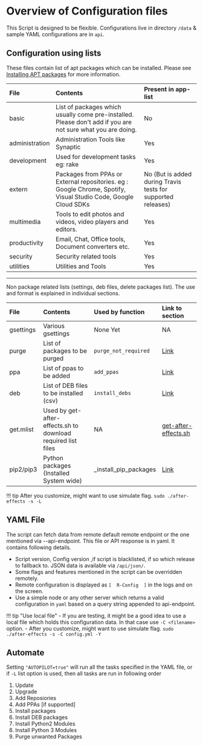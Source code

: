 # Overview of Configuration files

This Script is designed to be flexible. Configurations live in directory `/data` & sample YAML configurations are in `api`.

## Configuration using  lists

These files contain list of apt packages which can be installed. Please see [Installing APT packages](tasks/apt) for more information.

| File | Contents | Present in app-list |
|:-----|:---------|:--------|
| basic | List of packages which usually come pre-installed. Please don't add if you are not sure what you are doing. | No |
| administration | Administration Tools like Synaptic | Yes |
| development | Used for development tasks eg: rake | Yes |
| extern | Packages from PPAs or External repositories. eg : Google Chrome, Spotify, Visual Studio Code, Google Cloud SDKs | No (But is added during Travis tests for supported releases) |
| multimedia | Tools to edit photos and videos, video players and editors. | Yes |
| productivity | Email, Chat, Office tools, Document converters etc. | Yes |
| security | Security related tools | Yes |
| utilities | Utilities and Tools | Yes |

---
Non package related lists (settings, deb files, delete packages list). The use and format is explained in individual sections.

| File | Contents | Used by function | Link to section |
|:-----|:---------|:-----------------|:----------------|
| gsettings | Various gsettings | None Yet | NA |
| purge | List of packages to be purged | `purge_not_required` | [Link](tasks/#purge-unwanted-packages) |
| ppa | List of ppas to be added | `add_ppas` | [Link](tasks/#add-personal-package-archives-ppa) |
| deb | List of DEB files to be installed (csv) | `install_debs` | [Link](tasks/#install-debian-package-package-archives-deb-files)|
| get.mlist | Used by get-after-effects.sh to download required list files | NA | [get-after-effects.sh](https://github.com/tprasadtp/ubuntu-post-install/blob/master/get-after-effects.sh) | --- |
|pip2/pip3| Python packages (Installed System wide) | _install_pip_packages | [Link](tasks/#install-python-packages-via-pip)

!!! tip
    After you customize, might want to use simulate flag. `sudo ./after-effects -s -L`


## YAML File

The script can fetch data from remote default remote endpoint or the one mentioned via --api-endpoint. This file or API response is in yaml. It contains following details.

- Script version, Config version ,if script is blacklisted, if so which release to fallback to. JSON data is available via `/api/json/`.
- Some flags and features mentioned in the script can be overridden remotely.
- Remote configuration is displayed as `[  R-Config  ]` in the logs and on the screen.
- Use a simple node or any other server which returns a valid configuration in `yaml` based on a query string appended to api-endpoint.

!!! tip "Use local file"
    - If you are testing, it might be a good idea to use a local file which holds this configuration data. In that  case use `-C <filename>` option.
    - After you customize, might want to use simulate flag. `sudo ./after-effects -s -C config.yml -Y`

## Automate
Setting `"AUTOPILOT=true"` will run all the tasks specified in the YAML file, or if `-L` list option is used, then all tasks are run in following order

1. Update
2. Upgrade
3. Add Reposiories
4. Add PPAs [if supported]
5. Install packages
6. Install DEB packages
7. Install Python2 Modules
8. Install Python 3 Modules
9. Purge unwanted Packages
